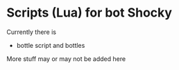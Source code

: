 # Scripts (Lua) for bot Shocky
Currently there is 
- bottle script and bottles

More stuff may or may not be added here

